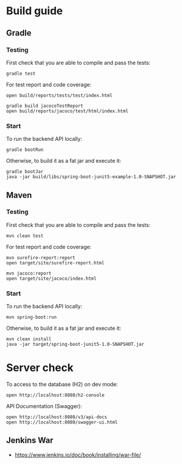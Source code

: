 # Build guide
## Gradle

### Testing
First check that you are able to compile and pass the tests:
```
gradle test
```

For test report and code coverage: 

```
open build/reports/tests/test/index.html

gradle build jacocoTestReport
open build/reports/jacoco/test/html/index.html
```

### Start

To run the backend API locally: 

```
gradle bootRun
```

Otherwise, to build it as a fat jar and execute it:

```
gradle bootJar
java -jar build/libs/spring-boot-junit5-example-1.0-SNAPSHOT.jar
```

## Maven

### Testing
First check that you are able to compile and pass the tests:
```
mvn clean test
```

For test report and code coverage: 

```
mvn surefire-report:report
open target/site/surefire-report.html

mvn jacoco:report
open target/site/jacoco/index.html
```

### Start

To run the backend API locally: 

```
mvn spring-boot:run
```

Otherwise, to build it as a fat jar and execute it:

```
mvn clean install 
java -jar target/spring-boot-junit5-1.0-SNAPSHOT.jar
```

# Server check

To access to the database (H2) on dev mode:

```
open http://localhost:8080/h2-console 
```

API Documentation (Swagger): 

```
open http://localhost:8080/v3/api-docs
open http://localhost:8080/swagger-ui.html
```
## Jenkins War
- https://www.jenkins.io/doc/book/installing/war-file/


 